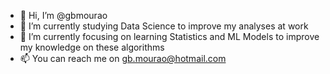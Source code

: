 - 👋 Hi, I’m @gbmourao
- 👀 I’m currently studying Data Science to improve my analyses at work
- 🌱 I’m currently focusing on learning Statistics and ML Models to improve my knowledge on these algorithms
- 📫 You can reach me on gb.mourao@hotmail.com
